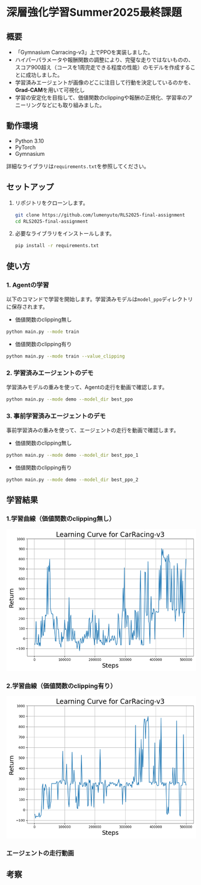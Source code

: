 # 深層強化学習Summer2025最終課題

## 概要
- 「Gymnasium Carracing-v3」上でPPOを実装しました。
- ハイパーパラメータや報酬関数の調整により、完璧な走りではないものの、スコア900超え（コースを1周完走できる程度の性能）のモデルを作成することに成功しました。
- 学習済みエージェントが画像のどこに注目して行動を決定しているのかを、**Grad-CAM**を用いて可視化し
- 学習の安定化を目指して、価値関数のclippingや報酬の正規化、学習率のアニーリングなどにも取り組みました。

## 動作環境

* Python 3.10
* PyTorch
* Gymnasium

詳細なライブラリは`requirements.txt`を参照してください。

## セットアップ

1.  リポジトリをクローンします。
    ```bash
    git clone https://github.com/lumenyuto/RLS2025-final-assignment
    cd RLS2025-final-assignment
    ```

2.  必要なライブラリをインストールします。
    ```bash
    pip install -r requirements.txt
    ```

## 使い方

### 1. Agentの学習

以下のコマンドで学習を開始します。学習済みモデルは`model_ppo`ディレクトリに保存されます。
- 価値関数のclipping無し

```bash
python main.py --mode train 
```
- 価値関数のclipping有り
```bash
python main.py --mode train --value_clipping
```
### 2. 学習済みエージェントのデモ
学習済みモデルの重みを使って、Agentの走行を動画で確認します。
```bash
python main.py --mode demo --model_dir best_ppo
```

### 3. 事前学習済みエージェントのデモ

事前学習済みの重みを使って、エージェントの走行を動画で確認します。
- 価値関数のclipping無し
```bash
python main.py --mode demo --model_dir best_ppo_1
```

- 価値関数のclipping有り
```bash
python main.py --mode demo --model_dir best_ppo_2
```

## 学習結果
### 1.学習曲線（価値関数のclipping無し）
![学習曲線](https://github.com/lumenyuto/RLs2025-final-assignment/blob/main/images/best_ppo_1.png?raw=true)

### 2.学習曲線（価値関数のclipping有り）
![学習曲線](https://github.com/lumenyuto/RLs2025-final-assignment/blob/main/images/best_ppo_2.png?raw=true)

### エージェントの走行動画


## 考察




